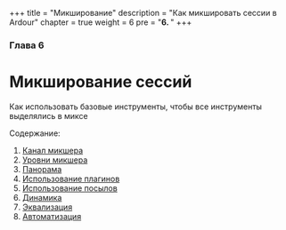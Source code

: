 +++
title = "Микширование"
description = "Как микшировать сессии в Ardour"
chapter = true
weight = 6
pre = "<b>6. </b>"
+++

### Глава 6
# Микширование сессий

Как использовать базовые инструменты, чтобы все инструменты выделялись в миксе

Содержание:

1. [Канал микшера](the-mixer-strip/)
2. [Уровни микшера](mixing-levels/)
3. [Панорама](panning/)
4. [Использование плагинов](using-plugins/)
5. [Использование посылов](using-sends/)
6. [Динамика](dynamics/)
7. [Эквализация](equalizing/)
8. [Автоматизация](using-automation/)